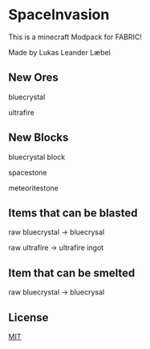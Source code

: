 # SpaceInvasion
This is a minecraft Modpack for FABRIC!

Made by Lukas Leander Læbel

## New Ores
bluecrystal

ultrafire

## New Blocks
bluecrystal block

spacestone

meteoritestone

## Items that can be blasted
raw bluecrystal -> bluecrysal

raw ultrafire -> ultrafire ingot

## Item that can be smelted
raw bluecrystal -> bluecrysal

## License
[MIT](https://choosealicense.com/licenses/mit/)

